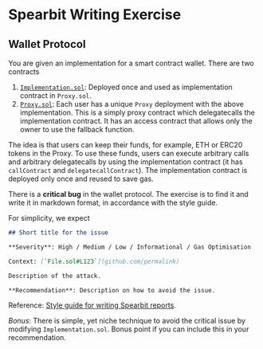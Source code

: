 # Spearbit Writing Exercise

## Wallet Protocol

You are given an implementation for a smart contract wallet. There are two contracts

1. [`Implementation.sol`](contracts/Implementation.sol): Deployed once and used as implementation contract in `Proxy.sol`.
2. [`Proxy.sol`](contracts/Proxy.sol): Each user has a unique `Proxy` deployment with the above implementation. This is a simply proxy contract which delegatecalls the implementation contract. It has an access contract that allows only the owner to use the fallback function.

The idea is that users can keep their funds, for example, ETH or ERC20 tokens in the Proxy. To use these funds, users can execute arbitrary calls and arbitrary delegatecalls by using the implementation contract (it has `callContract` and `delegatecallContract`). The implementation contract is deployed only once and reused to save gas.

There is a **critical bug** in the wallet protocol. The exercise is to find it and write it in markdown format, in accordance with the style guide.

For simplicity, we expect 

```md
## Short title for the issue

**Severity**: High / Medium / Low / Informational / Gas Optimisation

Context: [`File.sol#L123`](github.com/permalink)

Description of the attack.

**Recommendation**: Description on how to avoid the issue.
```

Reference: [Style guide for writing Spearbit reports](https://hackmd.io/@spearbit/S1T63tOqt).


*Bonus*: There is simple, yet niche technique to avoid the critical issue by modifying `Implementation.sol`. Bonus point if you can include this in your recommendation.
